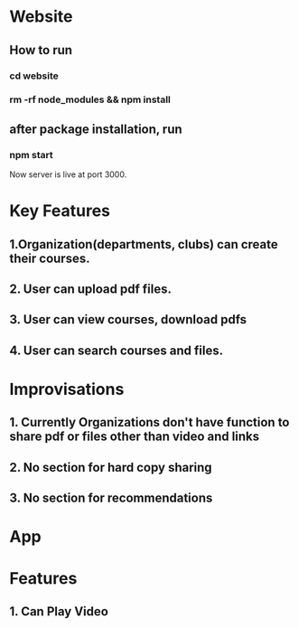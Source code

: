 # Website
## How to run
### cd website
### rm -rf node_modules && npm install
## after package installation, run
### npm start
Now server is live at port 3000.

# Key Features
## 1.Organization(departments, clubs) can create their courses.
## 2. User can upload pdf files.
## 3. User can view courses, download pdfs
## 4. User can search courses and files.

# Improvisations
## 1. Currently Organizations don't have function to share pdf or files other than video and links
## 2. No section for hard copy sharing
## 3. No section for recommendations

# App

# Features
## 1. Can Play Video


